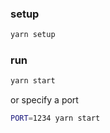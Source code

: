 ### setup
```sh
yarn setup
```

### run
```sh
yarn start
```

or specify a port
```sh
PORT=1234 yarn start
```